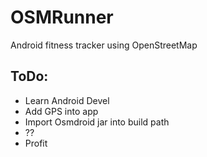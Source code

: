 # OSMRunner
Android fitness tracker using OpenStreetMap

## ToDo:
* Learn Android Devel
* Add GPS into app
* Import Osmdroid jar into build path
* ??
* Profit
